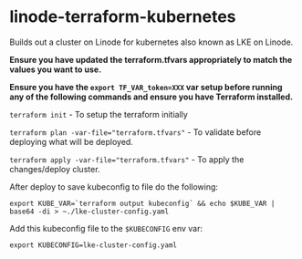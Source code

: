 # linode-terraform-kubernetes
Builds out a cluster on Linode for kubernetes also known as LKE on Linode.

**Ensure you have updated the terraform.tfvars appropriately to match the values you want to use.**

**Ensure you have the `export TF_VAR_token=XXX` var setup before running any of the following commands and ensure you have Terraform installed.**

`terraform init` - To setup the terraform initially

`terraform plan -var-file="terraform.tfvars"` - To validate before deploying what will be deployed.

`terraform apply -var-file="terraform.tfvars"` - To apply the changes/deploy cluster.

After deploy to save kubeconfig to file do the following:

```
export KUBE_VAR=`terraform output kubeconfig` && echo $KUBE_VAR | base64 -di > ~./lke-cluster-config.yaml
```

Add this kubeconfig file to the `$KUBECONFIG` env var:

`export KUBECONFIG=lke-cluster-config.yaml`